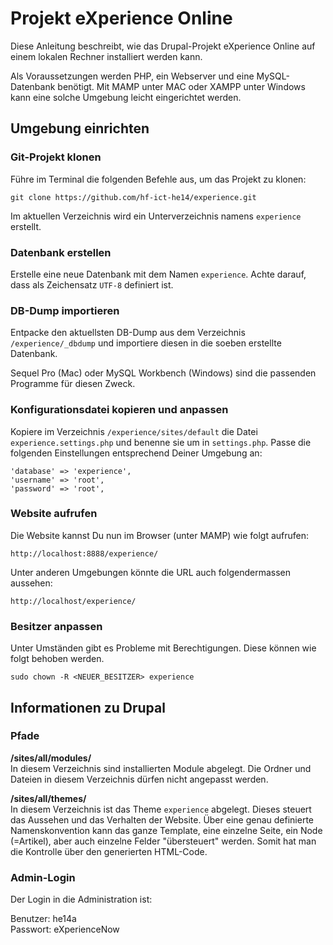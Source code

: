 # Projekt eXperience Online

Diese Anleitung beschreibt, wie das Drupal-Projekt eXperience Online auf einem lokalen Rechner installiert werden kann.

Als Voraussetzungen werden PHP, ein Webserver und eine MySQL-Datenbank benötigt. Mit MAMP unter MAC oder XAMPP unter Windows kann eine solche Umgebung leicht eingerichtet werden.

## Umgebung einrichten

### Git-Projekt klonen

Führe im Terminal die folgenden Befehle aus, um das Projekt zu klonen:

    git clone https://github.com/hf-ict-he14/experience.git

Im aktuellen Verzeichnis wird ein Unterverzeichnis namens `experience` erstellt.

### Datenbank erstellen

Erstelle eine neue Datenbank mit dem Namen `experience`. Achte darauf, dass als Zeichensatz `UTF-8` definiert ist.

### DB-Dump importieren

Entpacke den aktuellsten DB-Dump aus dem Verzeichnis `/experience/_dbdump` und importiere diesen in die soeben erstellte Datenbank.

Sequel Pro (Mac) oder MySQL Workbench (Windows) sind die passenden Programme für diesen Zweck.

### Konfigurationsdatei kopieren und anpassen

Kopiere im Verzeichnis `/experience/sites/default` die Datei `experience.settings.php` und benenne sie um in `settings.php`. Passe die folgenden Einstellungen entsprechend Deiner Umgebung an:

    'database' => 'experience',
    'username' => 'root',
    'password' => 'root',

### Website aufrufen

Die Website kannst Du nun im Browser (unter MAMP) wie folgt aufrufen:

    http://localhost:8888/experience/
    
Unter anderen Umgebungen könnte die URL auch folgendermassen aussehen:

    http://localhost/experience/
    
    
### Besitzer anpassen

Unter Umständen gibt es Probleme mit Berechtigungen. Diese können wie folgt behoben werden.

	sudo chown -R <NEUER_BESITZER> experience


## Informationen zu Drupal

### Pfade

**/sites/all/modules/**  
In diesem Verzeichnis sind installierten Module abgelegt. Die Ordner und Dateien in diesem Verzeichnis dürfen nicht angepasst werden.

**/sites/all/themes/**  
In diesem Verzeichnis ist das Theme `experience` abgelegt. Dieses steuert das Aussehen und das Verhalten der Website.
Über eine genau definierte Namenskonvention kann das ganze Template, eine einzelne Seite, ein Node (=Artikel), aber auch einzelne Felder "übersteuert" werden. Somit hat man die Kontrolle über den generierten HTML-Code.

### Admin-Login

Der Login in die Administration ist:

Benutzer: he14a  
Passwort: eXperienceNow  

